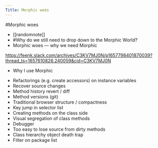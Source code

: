 ---Title: Morphic woes---#Morphic woes- [[randomnote]]- #Why do we still need to drop down to the Morphic World?- Morphic woes — why we need Morphic

https://feenk.slack.com/archives/C3KV7MJ0N/p1657798401870039?thread_ts=1657610826.240059&cid=C3KV7MJ0N

* Why I use Morphic
- Refactorings (e.g. create accessors) on instance variables
- Recover source changes
- Method history revert / diff
- Method versions (git)
- Traditional browser structure / compactness
- Key jump in selector list
- Creating methods on the class side
- Visual segregation of class methods
- Debugger
- Too easy to lose source from dirty methods
- Class hierarchy object death trap
- Filter on package list